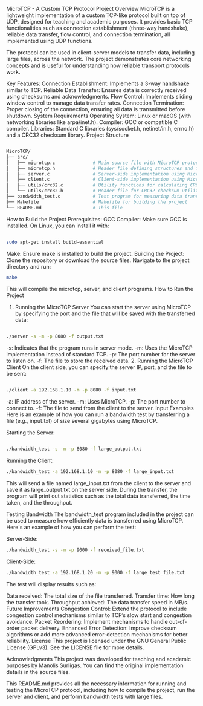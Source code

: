 MicroTCP - A Custom TCP Protocol
Project Overview
MicroTCP is a lightweight implementation of a custom TCP-like protocol built on top of UDP, designed for teaching and academic purposes. It provides basic TCP functionalities such as connection establishment (three-way handshake), reliable data transfer, flow control, and connection termination, all implemented using UDP functions.

The protocol can be used in client-server models to transfer data, including large files, across the network. The project demonstrates core networking concepts and is useful for understanding how reliable transport protocols work.

Key Features:
Connection Establishment: Implements a 3-way handshake similar to TCP.
Reliable Data Transfer: Ensures data is correctly received using checksums and acknowledgments.
Flow Control: Implements sliding window control to manage data transfer rates.
Connection Termination: Proper closing of the connection, ensuring all data is transmitted before shutdown.
System Requirements
Operating System: Linux or macOS (with networking libraries like arpa/inet.h).
Compiler: GCC or compatible C compiler.
Libraries: Standard C libraries (sys/socket.h, netinet/in.h, errno.h) and a CRC32 checksum library.
Project Structure
```bash

MicroTCP/
├── src/
│   ├── microtcp.c              # Main source file with MicroTCP protocol implementation
│   ├── microtcp.h              # Header file defining structures and function prototypes
│   ├── server.c                # Server-side implementation using MicroTCP
│   ├── client.c                # Client-side implementation using MicroTCP
│   ├── utils/crc32.c           # Utility functions for calculating CRC32 checksum
│   └── utils/crc32.h           # Header file for CRC32 checksum utility
├── bandwidth_test.c            # Test program for measuring data transfer bandwidth
├── Makefile                    # Makefile for building the project
└── README.md                   # This file
```
How to Build the Project
Prerequisites:
GCC Compiler: Make sure GCC is installed. On Linux, you can install it with:
```bash

sudo apt-get install build-essential
```
Make: Ensure make is installed to build the project.
Building the Project:
Clone the repository or download the source files.
Navigate to the project directory and run:
```bash
make
```
This will compile the microtcp, server, and client programs.
How to Run the Project
1. Running the MicroTCP Server
You can start the server using MicroTCP by specifying the port and the file that will be saved with the transferred data:

```bash

./server -s -m -p 8080 -f output.txt
```
-s: Indicates that the program runs in server mode.
-m: Uses the MicroTCP implementation instead of standard TCP.
-p: The port number for the server to listen on.
-f: The file to store the received data.
2. Running the MicroTCP Client
On the client side, you can specify the server IP, port, and the file to be sent:

```bash

./client -a 192.168.1.10 -m -p 8080 -f input.txt
```
-a: IP address of the server.
-m: Uses MicroTCP.
-p: The port number to connect to.
-f: The file to send from the client to the server.
Input Examples
Here is an example of how you can run a bandwidth test by transferring a file (e.g., input.txt) of size several gigabytes using MicroTCP.

Starting the Server:
```bash

./bandwidth_test -s -m -p 8080 -f large_output.txt
```
Running the Client:
```bash
./bandwidth_test -a 192.168.1.10 -m -p 8080 -f large_input.txt
```
This will send a file named large_input.txt from the client to the server and save it as large_output.txt on the server side. During the transfer, the program will print out statistics such as the total data transferred, the time taken, and the throughput.

Testing Bandwidth
The bandwidth_test program included in the project can be used to measure how efficiently data is transferred using MicroTCP. Here's an example of how you can perform the test:

Server-Side:

```bash
./bandwidth_test -s -m -p 9000 -f received_file.txt
```
Client-Side:

```bash
./bandwidth_test -a 192.168.1.20 -m -p 9000 -f large_test_file.txt
```
The test will display results such as:

Data received: The total size of the file transferred.
Transfer time: How long the transfer took.
Throughput achieved: The data transfer speed in MB/s.
Future Improvements
Congestion Control: Extend the protocol to include congestion control mechanisms similar to TCP’s slow start and congestion avoidance.
Packet Reordering: Implement mechanisms to handle out-of-order packet delivery.
Enhanced Error Detection: Improve checksum algorithms or add more advanced error-detection mechanisms for better reliability.
License
This project is licensed under the GNU General Public License (GPLv3). See the LICENSE file for more details.

Acknowledgments
This project was developed for teaching and academic purposes by Manolis Surligas. You can find the original implementation details in the source files.

This README.md provides all the necessary information for running and testing the MicroTCP protocol, including how to compile the project, run the server and client, and perform bandwidth tests with large files.
